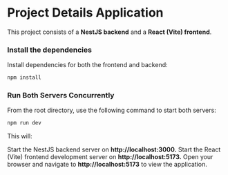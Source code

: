 # Project Details Application
This project consists of a **NestJS backend** and a **React (Vite) frontend**.

### Install the dependencies

Install dependencies for both the frontend and backend:

```bash
npm install
```

### Run Both Servers Concurrently

From the root directory, use the following command to start both servers:

```bash
npm run dev
```

This will:

Start the NestJS backend server on **http://localhost:3000.**
Start the React (Vite) frontend development server on **http://localhost:5173.**
Open your browser and navigate to **http://localhost:5173** to view the application.